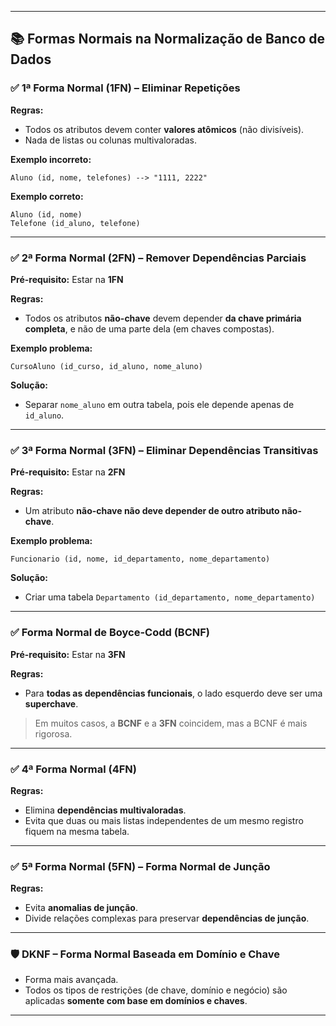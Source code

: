 
---

## 📚 Formas Normais na Normalização de Banco de Dados

### ✅ 1ª Forma Normal (1FN) – Eliminar Repetições

**Regras:**

* Todos os atributos devem conter **valores atômicos** (não divisíveis).
* Nada de listas ou colunas multivaloradas.

**Exemplo incorreto:**

```plaintext
Aluno (id, nome, telefones) --> "1111, 2222"
```

**Exemplo correto:**

```plaintext
Aluno (id, nome)
Telefone (id_aluno, telefone)
```

---

### ✅ 2ª Forma Normal (2FN) – Remover Dependências Parciais

**Pré-requisito:** Estar na **1FN**

**Regras:**

* Todos os atributos **não-chave** devem depender **da chave primária completa**, e não de uma parte dela (em chaves compostas).

**Exemplo problema:**

```plaintext
CursoAluno (id_curso, id_aluno, nome_aluno)
```

**Solução:**

* Separar `nome_aluno` em outra tabela, pois ele depende apenas de `id_aluno`.

---

### ✅ 3ª Forma Normal (3FN) – Eliminar Dependências Transitivas

**Pré-requisito:** Estar na **2FN**

**Regras:**

* Um atributo **não-chave não deve depender de outro atributo não-chave**.

**Exemplo problema:**

```plaintext
Funcionario (id, nome, id_departamento, nome_departamento)
```

**Solução:**

* Criar uma tabela `Departamento (id_departamento, nome_departamento)`

---

### ✅ Forma Normal de Boyce-Codd (BCNF)

**Pré-requisito:** Estar na **3FN**

**Regras:**

* Para **todas as dependências funcionais**, o lado esquerdo deve ser uma **superchave**.

> Em muitos casos, a **BCNF** e a **3FN** coincidem, mas a BCNF é mais rigorosa.

---

### ✅ 4ª Forma Normal (4FN)

**Regras:**

* Elimina **dependências multivaloradas**.
* Evita que duas ou mais listas independentes de um mesmo registro fiquem na mesma tabela.

---

### ✅ 5ª Forma Normal (5FN) – Forma Normal de Junção

**Regras:**

* Evita **anomalias de junção**.
* Divide relações complexas para preservar **dependências de junção**.

---

### 🛡️ DKNF – Forma Normal Baseada em Domínio e Chave

* Forma mais avançada.
* Todos os tipos de restrições (de chave, domínio e negócio) são aplicadas **somente com base em domínios e chaves**.

---
